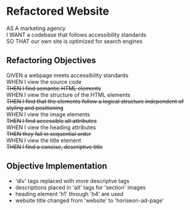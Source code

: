 # Refactored Website

AS A marketing agency\
I WANT a codebase that follows accessibility standards\
SO THAT our own site is optimized for search engines

## Refactoring Objectives

GIVEN a webpage meets accessibility standards\
WHEN I view the source code\
~~THEN I find semantic HTML elements~~\
WHEN I view the structure of the HTML elements\
~~THEN I find that the elements follow a logical structure independent of styling and positioning~~\
WHEN I view the image elements\
~~THEN I find accessible alt attributes~~\
WHEN I view the heading attributes\
~~THEN they fall in sequential order~~\
WHEN I view the title element\
~~THEN I find a concise, descriptive title~~

## Objective Implementation

<ul>  
  <li>'div' tags replaced with more descriptve tags </li>
  <li> descriptions placed in 'alt' tags for 'section' images </li>
  <li> heading element 'h1' through 'h4' are used </li>
  <li> website title changed from 'website' to 'horiseon-ad-page' </li>
</ul>


  
